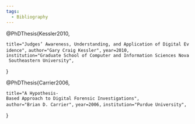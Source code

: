 ```yaml
---
tags:
  - Bibliography
---
```

<bibtex> @PhDThesis{Kessler2010,

`title="Judges’ Awareness, Understanding, and Application of Digital Evidence",`
`author="Gary Craig Kessler",`
`year=2010,`
`institution="Graduate School of Computer and Information Sciences Nova Southeastern University",`

} </bibtex>

<bibtex> @PhDThesis{Carrier2006,

`title="A Hypothesis-Based Approach to Digital Forensic Investigations",`
`author="Brian D. Carrier",`
`year=2006,`
`institution="Purdue University",`

} </bibtex>
